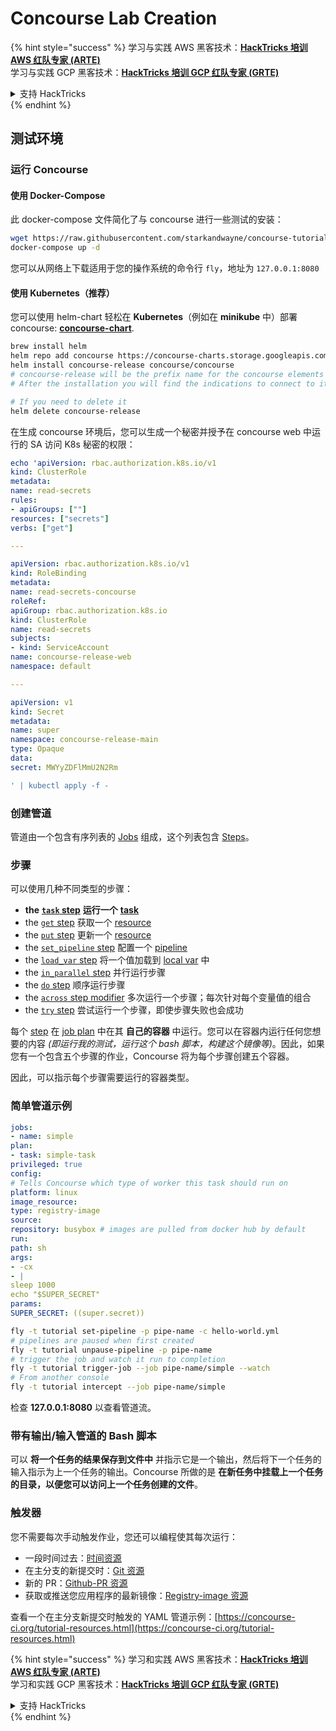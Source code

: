 # Concourse Lab Creation

{% hint style="success" %}
学习与实践 AWS 黑客技术：<img src="../../.gitbook/assets/image (1).png" alt="" data-size="line">[**HackTricks 培训 AWS 红队专家 (ARTE)**](https://training.hacktricks.xyz/courses/arte)<img src="../../.gitbook/assets/image (1).png" alt="" data-size="line">\
学习与实践 GCP 黑客技术：<img src="../../.gitbook/assets/image (2).png" alt="" data-size="line">[**HackTricks 培训 GCP 红队专家 (GRTE)**<img src="../../.gitbook/assets/image (2).png" alt="" data-size="line">](https://training.hacktricks.xyz/courses/grte)

<details>

<summary>支持 HackTricks</summary>

* 查看 [**订阅计划**](https://github.com/sponsors/carlospolop)!
* **加入** 💬 [**Discord 群组**](https://discord.gg/hRep4RUj7f) 或 [**电报群组**](https://t.me/peass) 或 **在** **Twitter** 🐦 [**@hacktricks\_live**](https://twitter.com/hacktricks\_live)** 上关注我们。**
* **通过向** [**HackTricks**](https://github.com/carlospolop/hacktricks) 和 [**HackTricks Cloud**](https://github.com/carlospolop/hacktricks-cloud) github 仓库提交 PR 分享黑客技巧。

</details>
{% endhint %}

## 测试环境

### 运行 Concourse

#### 使用 Docker-Compose

此 docker-compose 文件简化了与 concourse 进行一些测试的安装：
```bash
wget https://raw.githubusercontent.com/starkandwayne/concourse-tutorial/master/docker-compose.yml
docker-compose up -d
```
您可以从网络上下载适用于您的操作系统的命令行 `fly`，地址为 `127.0.0.1:8080`

#### 使用 Kubernetes（推荐）

您可以使用 helm-chart 轻松在 **Kubernetes**（例如在 **minikube** 中）部署 concourse: [**concourse-chart**](https://github.com/concourse/concourse-chart).
```bash
brew install helm
helm repo add concourse https://concourse-charts.storage.googleapis.com/
helm install concourse-release concourse/concourse
# concourse-release will be the prefix name for the concourse elements in k8s
# After the installation you will find the indications to connect to it in the console

# If you need to delete it
helm delete concourse-release
```
在生成 concourse 环境后，您可以生成一个秘密并授予在 concourse web 中运行的 SA 访问 K8s 秘密的权限：
```yaml
echo 'apiVersion: rbac.authorization.k8s.io/v1
kind: ClusterRole
metadata:
name: read-secrets
rules:
- apiGroups: [""]
resources: ["secrets"]
verbs: ["get"]

---

apiVersion: rbac.authorization.k8s.io/v1
kind: RoleBinding
metadata:
name: read-secrets-concourse
roleRef:
apiGroup: rbac.authorization.k8s.io
kind: ClusterRole
name: read-secrets
subjects:
- kind: ServiceAccount
name: concourse-release-web
namespace: default

---

apiVersion: v1
kind: Secret
metadata:
name: super
namespace: concourse-release-main
type: Opaque
data:
secret: MWYyZDFlMmU2N2Rm

' | kubectl apply -f -
```
### 创建管道

管道由一个包含有序列表的 [Jobs](https://concourse-ci.org/jobs.html) 组成，这个列表包含 [Steps](https://concourse-ci.org/steps.html)。

### 步骤

可以使用几种不同类型的步骤：

* **the** [**`task` step**](https://concourse-ci.org/task-step.html) **运行一个** [**task**](https://concourse-ci.org/tasks.html)
* the [`get` step](https://concourse-ci.org/get-step.html) 获取一个 [resource](https://concourse-ci.org/resources.html)
* the [`put` step](https://concourse-ci.org/put-step.html) 更新一个 [resource](https://concourse-ci.org/resources.html)
* the [`set_pipeline` step](https://concourse-ci.org/set-pipeline-step.html) 配置一个 [pipeline](https://concourse-ci.org/pipelines.html)
* the [`load_var` step](https://concourse-ci.org/load-var-step.html) 将一个值加载到 [local var](https://concourse-ci.org/vars.html#local-vars) 中
* the [`in_parallel` step](https://concourse-ci.org/in-parallel-step.html) 并行运行步骤
* the [`do` step](https://concourse-ci.org/do-step.html) 顺序运行步骤
* the [`across` step modifier](https://concourse-ci.org/across-step.html#schema.across) 多次运行一个步骤；每次针对每个变量值的组合
* the [`try` step](https://concourse-ci.org/try-step.html) 尝试运行一个步骤，即使步骤失败也会成功

每个 [step](https://concourse-ci.org/steps.html) 在 [job plan](https://concourse-ci.org/jobs.html#schema.job.plan) 中在其 **自己的容器** 中运行。您可以在容器内运行任何您想要的内容 _(即运行我的测试，运行这个 bash 脚本，构建这个镜像等)_。因此，如果您有一个包含五个步骤的作业，Concourse 将为每个步骤创建五个容器。

因此，可以指示每个步骤需要运行的容器类型。

### 简单管道示例
```yaml
jobs:
- name: simple
plan:
- task: simple-task
privileged: true
config:
# Tells Concourse which type of worker this task should run on
platform: linux
image_resource:
type: registry-image
source:
repository: busybox # images are pulled from docker hub by default
run:
path: sh
args:
- -cx
- |
sleep 1000
echo "$SUPER_SECRET"
params:
SUPER_SECRET: ((super.secret))
```

```bash
fly -t tutorial set-pipeline -p pipe-name -c hello-world.yml
# pipelines are paused when first created
fly -t tutorial unpause-pipeline -p pipe-name
# trigger the job and watch it run to completion
fly -t tutorial trigger-job --job pipe-name/simple --watch
# From another console
fly -t tutorial intercept --job pipe-name/simple
```
检查 **127.0.0.1:8080** 以查看管道流。

### 带有输出/输入管道的 Bash 脚本

可以 **将一个任务的结果保存到文件中** 并指示它是一个输出，然后将下一个任务的输入指示为上一个任务的输出。Concourse 所做的是 **在新任务中挂载上一个任务的目录，以便您可以访问上一个任务创建的文件**。

### 触发器

您不需要每次手动触发作业，您还可以编程使其每次运行：

* 一段时间过去：[时间资源](https://github.com/concourse/time-resource/)
* 在主分支的新提交时：[Git 资源](https://github.com/concourse/git-resource)
* 新的 PR：[Github-PR 资源](https://github.com/telia-oss/github-pr-resource)
* 获取或推送您应用程序的最新镜像：[Registry-image 资源](https://github.com/concourse/registry-image-resource/)

查看一个在主分支新提交时触发的 YAML 管道示例：[https://concourse-ci.org/tutorial-resources.html](https://concourse-ci.org/tutorial-resources.html)

{% hint style="success" %}
学习和实践 AWS 黑客技术：<img src="../../.gitbook/assets/image (1).png" alt="" data-size="line">[**HackTricks 培训 AWS 红队专家 (ARTE)**](https://training.hacktricks.xyz/courses/arte)<img src="../../.gitbook/assets/image (1).png" alt="" data-size="line">\
学习和实践 GCP 黑客技术：<img src="../../.gitbook/assets/image (2).png" alt="" data-size="line">[**HackTricks 培训 GCP 红队专家 (GRTE)**<img src="../../.gitbook/assets/image (2).png" alt="" data-size="line">](https://training.hacktricks.xyz/courses/grte)

<details>

<summary>支持 HackTricks</summary>

* 查看 [**订阅计划**](https://github.com/sponsors/carlospolop)!
* **加入** 💬 [**Discord 群组**](https://discord.gg/hRep4RUj7f) 或 [**电报群组**](https://t.me/peass) 或 **关注** 我们的 **Twitter** 🐦 [**@hacktricks\_live**](https://twitter.com/hacktricks\_live)**.**
* **通过向** [**HackTricks**](https://github.com/carlospolop/hacktricks) 和 [**HackTricks Cloud**](https://github.com/carlospolop/hacktricks-cloud) GitHub 仓库提交 PR 来分享黑客技巧。

</details>
{% endhint %}
